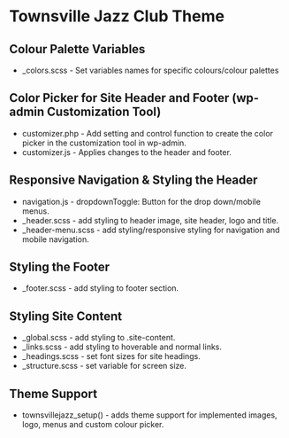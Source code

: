 # Townsville Jazz Club Theme

## Colour Palette Variables
* _colors.scss - Set variables names for specific colours/colour palettes

## Color Picker for Site Header and Footer (wp-admin Customization Tool)
* customizer.php - Add setting and control function to create the color picker in the customization tool in wp-admin.
* customizer.js - Applies changes to the header and footer.


## Responsive Navigation & Styling the Header
* navigation.js - dropdownToggle: Button for the drop down/mobile menus.
* _header.scss - add styling to header image, site header, logo and title.
* _header-menu.scss - add styling/responsive styling for navigation and mobile navigation.

## Styling the Footer
* _footer.scss - add styling to footer section.

## Styling Site Content
* _global.scss - add styling to .site-content.
* _links.scss - add styling to hoverable and normal links.
* _headings.scss - set font sizes for site headings.
* _structure.scss - set variable for screen size.

## Theme Support
* townsvillejazz_setup() - adds theme support for implemented images, logo, menus and custom colour picker.
